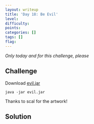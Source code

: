 ```yaml
---
layout: writeup
title: 'Day 18: Be Evil'
level:
difficulty:
points:
categories: []
tags: []
flag:
---
```

*Only today and for this challenge, please*

## Challenge

Download [evil.jar](writeupfiles/evil.jar)

`java -jar evil.jar`

Thanks to scal for the artwork!

## Solution

